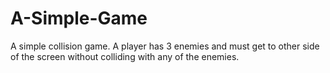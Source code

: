 # A-Simple-Game

A simple collision game. A player has 3 enemies and must get to other side of the screen without colliding
with any of the enemies. 
